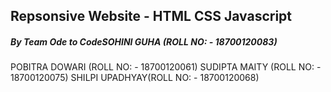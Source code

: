 ## Repsonsive Website - HTML CSS Javascript
##### By Team Ode to CodeSOHINI GUHA (ROLL NO: - 18700120083)
POBITRA DOWARI (ROLL NO: - 18700120061)
SUDIPTA MAITY (ROLL NO: - 18700120075)
SHILPI  UPADHYAY(ROLL NO: - 18700120068)
